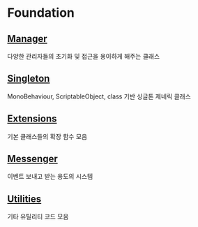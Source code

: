Foundation
==

[Manager](https://github.com/DarkNaku/Foundation/tree/main/Runtime/Manager)
-
다양한 관리자들의 초기화 및 접근을 용이하게 해주는 클래스

[Singleton](https://github.com/DarkNaku/Foundation/tree/main/Runtime/Singleton)
-
MonoBehaviour, ScriptableObject, class 기반 싱글톤 제네릭 클래스

[Extensions](https://github.com/DarkNaku/Foundation/tree/main/Runtime/Extensions)
-
기본 클래스들의 확장 함수 모음

[Messenger](https://github.com/DarkNaku/Foundation/tree/main/Runtime/Messenger)
-
이벤트 보내고 받는 용도의 시스템

[Utilities](https://github.com/DarkNaku/Foundation/tree/main/Runtime/Utilities)
-
기타 유틸리티 코드 모음
